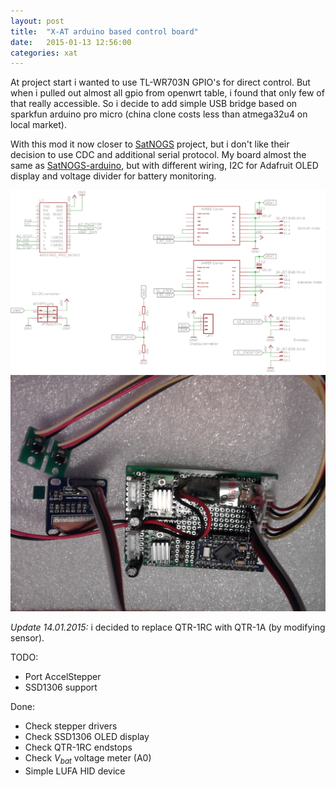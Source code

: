 ```yaml
---
layout: post
title:  "X-AT arduino based control board"
date:   2015-01-13 12:56:00
categories: xat
---
```


At project start i wanted to use TL-WR703N GPIO's for direct control.
But when i pulled out almost all gpio from openwrt table, i found that only few of that really accessible.
So i decide to add simple USB bridge based on sparkfun arduino pro micro (china clone costs less than atmega32u4 on local market).

With this mod it now closer to [SatNOGS][satnogs] project, but i don't like their decision to use CDC and additional serial protocol.
My board almost the same as [SatNOGS-arduino][satnogs-ar], but with different wiring, I2C for Adafruit OLED display and voltage divider for battery monitoring.

![schematic](/images/arduino-board/x-at-arduino.sch.png)
![x-at-arduino control board](/images/arduino-board/IMG171.jpg)

*Update 14.01.2015:* i decided to replace QTR-1RC with QTR-1A (by modifying sensor).


TODO:

- Port AccelStepper
- SSD1306 support

Done:

- Check stepper drivers
- Check SSD1306 OLED display
- Check QTR-1RC endstops
- Check *V<sub>bat</sub>* voltage meter (A0)
- Simple LUFA HID device


[satnogs]: http://satnogs.org
[satnogs-ar]: https://github.com/satnogs/satnogs-arduino

